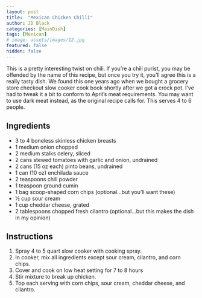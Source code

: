 ```yaml
---
layout: post
title:  "Mexican Chicken Chilli"
author: JD Black
categories: [MainDish]
tags: [Mexican]
# image: assets/images/12.jpg
featured: false
hidden: false
---
```


This is a pretty interesting twist on chili. If you’re a chili purist, you may be offended by the name of this recipe, but once you try it, you’ll agree this is a really tasty dish. We found this one years ago when we bought a grocery store checkout slow cooker cook book shortly after we got a crock pot. I’ve had to tweak it a bit to conform to April’s meat requirements.  You may want to use dark meat instead, as the original recipe calls for. This serves 4 to 6 people.

## Ingredients
- 3 to 4 boneless skinless chicken breasts
- 1 medium onion chopped
- 2 medium stalks celery, sliced
- 2 cans stewed tomatoes with garlic and onion, undrained
- 2 cans (15 oz each) pinto beans, undrained
- 1 can (10 oz) enchilada sauce
- 2 teaspoons chili powder
- 1 teaspoon ground cumin
- 1 bag scoop-shaped corn chips (optional…but you’ll want these)
- ½ cup sour cream
- 1 cup cheddar cheese, grated
- 2 tablespoons chopped fresh cilantro (optional…but this makes the dish in my opinion)

## Instructions
1. Spray 4 to 5 quart slow cooker with cooking spray.
1. In cooker, mix all ingredients except sour cream, cilantro, and corn chips.
1. Cover and cook on low heat setting for 7 to 8 hours
1. Stir mixture to break up chicken.
1. Top each serving with corn chips, sour cream, cheddar cheese, and cilantro.
